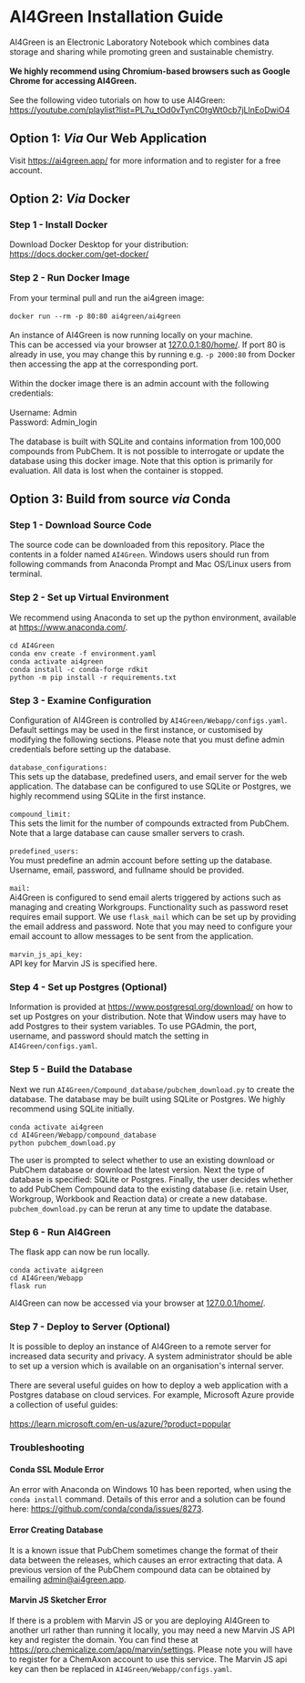 # AI4Green Installation Guide
AI4Green is an Electronic Laboratory Notebook which combines data storage and sharing while promoting 
green and sustainable chemistry.<br><br>
<b>We highly recommend using Chromium-based browsers such as Google Chrome for accessing AI4Green.</b><br><br>
See the following video tutorials on how to use AI4Green:
https://youtube.com/playlist?list=PL7u_tOd0vTynC0tgWt0cb7jLlnEoDwiO4


## Option 1: <i>Via</i> Our Web Application
Visit https://ai4green.app/ for more information and to register for a free account.

## Option 2: <i>Via</i> Docker

### Step 1 - Install Docker
Download Docker Desktop for your distribution:<br>
https://docs.docker.com/get-docker/

### Step 2 - Run Docker Image
From your terminal pull and run the ai4green image:<br><br>
`docker run --rm -p 80:80 ai4green/ai4green`<br><br>
An instance of AI4Green is now running locally on your machine.<br>
This can be accessed via your browser at [127.0.0.1:80/home/](). If port 80 is already in use, 
you may change this by running e.g. `-p 2000:80` from Docker then accessing the app at the corresponding port.
<br><br>
Within the docker image there is an admin account with the following credentials:<br><br>
Username: Admin<br>
Password: Admin_login<br><br>
The database is built with SQLite and contains information from 100,000 compounds from PubChem. 
It is not possible to interrogate or update the database using this docker image. Note that this option is primarily 
for evaluation. All data is lost when the container is stopped.

## Option 3: Build from source <i>via</i> Conda

### Step 1 - Download Source Code
The source code can be downloaded from this repository. Place the contents in a folder named `AI4Green`. 
Windows users should run from following commands from Anaconda Prompt and Mac OS/Linux users from terminal.<br>

### Step 2 - Set up Virtual Environment
We recommend using Anaconda to set up the python environment, available at https://www.anaconda.com/. <br><br>
`cd AI4Green`<br>
`conda env create -f environment.yaml`<br>
`conda activate ai4green`<br>
`conda install -c conda-forge rdkit`<br>
`python -m pip install -r requirements.txt`<br>

### Step 3 - Examine Configuration
Configuration of AI4Green is controlled by `AI4Green/Webapp/configs.yaml`. Default settings may be used in the first 
instance, or customised by modifying the following sections. Please note that you must define admin credentials before 
setting up the database.<br><br>
`database_configurations:`<br>
This sets up the database, predefined users, 
and email server for the web application. The database can be configured to use SQLite or Postgres, 
we highly recommend using SQLite in the first instance.<br><br>
`compound_limit:`<br>
This sets the limit for the number of compounds extracted from PubChem. Note that a large database can cause smaller 
servers to crash.<br><br>
`predefined_users:`<br>
You must predefine an admin account before setting up the database. Username, email, password, and fullname 
should be provided.<br><br>
`mail:`<br>
Ai4Green is configured to send email alerts triggered by actions such as managing and creating Workgroups.
Functionality such as password reset requires email support.
We use `flask_mail` which can be set up by providing the email address and password. Note that you may need to configure 
your email account to allow messages to be sent from the application.<br><br>
`marvin_js_api_key:`<br>
API key for Marvin JS is specified here.

### Step 4 - Set up Postgres (Optional)
Information is provided at https://www.postgresql.org/download/ on how to set up Postgres on your distribution.
Note that Window users may have to add Postgres to their system variables. To use PGAdmin, the port, username, 
and password should match the setting in `AI4Green/configs.yaml`.

### Step 5 - Build the Database
Next we run `AI4Green/Compound_database/pubchem_download.py` to create the database. 
The database may be built using SQLite or Postgres. We highly recommend using SQLite initially.<br><br>
`conda activate ai4green`<br>
`cd AI4Green/Webapp/compound_database`<br>
`python pubchem_download.py`<br>

The user is prompted to select whether to use an existing download or PubChem database or download the latest version.
Next the type of database is specified: SQLite or Postgres. Finally, the user decides whether to add PubChem Compound 
data to the existing database (i.e. retain User, Workgroup, Workbook and Reaction data) or create a new database.
`pubchem_download.py` can be rerun at any time to update the database.

### Step 6 - Run AI4Green
The flask app can now be run locally.<br><br>
`conda activate ai4green`<br>
`cd AI4Green/Webapp`<br>
`flask run`<br>

AI4Green can now be accessed via your browser at [127.0.0.1/home/]().

### Step 7 - Deploy to Server (Optional)
It is possible to deploy an instance of AI4Green to a remote server for increased data security and privacy. 
A system administrator should be able to set up a version which is available on an organisation's internal server.
<br><br>
There are several useful guides on how to deploy a web application with a Postgres database on cloud services. 
For example, Microsoft Azure provide a collection of useful guides:<br><br>
https://learn.microsoft.com/en-us/azure/?product=popular

### Troubleshooting
#### Conda SSL Module Error
An error with Anaconda on Windows 10 has been reported, when using the `conda install` command. Details of this error 
and a solution can be found here: 
https://github.com/conda/conda/issues/8273.

#### Error Creating Database
It is a known issue that PubChem sometimes change the format of their data between the releases, which causes an error 
extracting that data. 
A previous version of the PubChem compound data can be obtained by emailing admin@ai4green.app.

#### Marvin JS Sketcher Error
If there is a problem with Marvin JS or you are deploying AI4Green to another url rather than running it locally, 
you may need a new Marvin JS API key and register the domain. You can find these at 
https://pro.chemicalize.com/app/marvin/settings. Please note you will have to register for a ChemAxon account to use 
this service. The Marvin JS api key can then be replaced in `AI4Green/Webapp/configs.yaml`.
